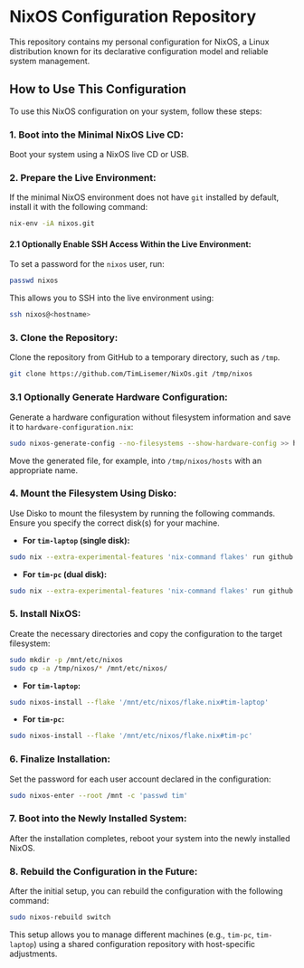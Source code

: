 # NixOS Configuration Repository

This repository contains my personal configuration for NixOS, a Linux distribution known for its declarative configuration model and reliable system management.

## How to Use This Configuration

To use this NixOS configuration on your system, follow these steps:

### 1. Boot into the Minimal NixOS Live CD:

Boot your system using a NixOS live CD or USB.

### 2. Prepare the Live Environment:

If the minimal NixOS environment does not have `git` installed by default, install it with the following command:

```bash
nix-env -iA nixos.git
```

#### 2.1 Optionally Enable SSH Access Within the Live Environment:

To set a password for the `nixos` user, run:

```bash
passwd nixos
```

This allows you to SSH into the live environment using:

```bash
ssh nixos@<hostname>
```

### 3. Clone the Repository:

Clone the repository from GitHub to a temporary directory, such as `/tmp`.

```bash
git clone https://github.com/TimLisemer/NixOs.git /tmp/nixos
```

### 3.1 Optionally Generate Hardware Configuration:

Generate a hardware configuration without filesystem information and save it to `hardware-configuration.nix`:

```bash
sudo nixos-generate-config --no-filesystems --show-hardware-config >> hardware-configuration.nix
```

Move the generated file, for example, into `/tmp/nixos/hosts` with an appropriate name.

### 4. Mount the Filesystem Using Disko:

Use Disko to mount the filesystem by running the following commands. Ensure you specify the correct disk(s) for your machine.

- **For `tim-laptop` (single disk):**

```bash
sudo nix --extra-experimental-features 'nix-command flakes' run github:nix-community/disko -- --mode zap_create_mount /tmp/nixos/common/disko.nix --arg disks '[ "/dev/nvme0n1" ]'
```

- **For `tim-pc` (dual disk):**

```bash
sudo nix --extra-experimental-features 'nix-command flakes' run github:nix-community/disko -- --mode zap_create_mount /tmp/nixos/common/disko.nix --arg disks '[ "/dev/nvme0n1" "/dev/nvme1n1" ]'
```

### 5. Install NixOS:

Create the necessary directories and copy the configuration to the target filesystem:

```bash
sudo mkdir -p /mnt/etc/nixos
sudo cp -a /tmp/nixos/* /mnt/etc/nixos/
```

- **For `tim-laptop`:**

```bash
sudo nixos-install --flake '/mnt/etc/nixos/flake.nix#tim-laptop'
```

- **For `tim-pc`:**

```bash
sudo nixos-install --flake '/mnt/etc/nixos/flake.nix#tim-pc'
```

### 6. Finalize Installation:

Set the password for each user account declared in the configuration:

```bash
sudo nixos-enter --root /mnt -c 'passwd tim'
```

### 7. Boot into the Newly Installed System:

After the installation completes, reboot your system into the newly installed NixOS.

### 8. Rebuild the Configuration in the Future:

After the initial setup, you can rebuild the configuration with the following command:

```bash
sudo nixos-rebuild switch
```

This setup allows you to manage different machines (e.g., `tim-pc`, `tim-laptop`) using a shared configuration repository with host-specific adjustments.
